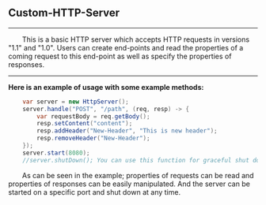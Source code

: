 ## Custom-HTTP-Server
***
&ensp;&ensp;&ensp;&ensp;This is a basic HTTP server which accepts HTTP requests in 
versions "1.1" and "1.0". Users can create end-points and 
read the properties of a coming request to this end-point 
as well as specify the properties of responses.
***
**Here is an example of usage with some example methods:**

```java
    var server = new HttpServer();
    server.handle("POST", "/path", (req, resp) -> {
        var requestBody = req.getBody();
        resp.setContent("content");
        resp.addHeader("New-Header", "This is new header");
        resp.removeHeader("New-Header");
    });
    server.start(8080);
    //server.shutDown(); You can use this function for graceful shut down.
```
&ensp;&ensp;&ensp;&ensp;As can be seen in the example; properties of requests can
be read and properties of responses can be easily manipulated.
And the server can be started on a specific port and shut down
at any time.

